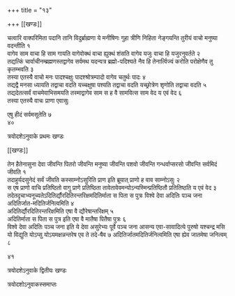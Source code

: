 +++
title = "१३"

+++
[[खण्डः]]
 

चत्वारि वाक्परिमिता पदानि तानि विदुर्ब्राह्मणा ये मनीषिणः गुहा त्रीणि
निहिता नेङ्गयन्ति तुरीयं वाचो मनुष्या वदन्तीति १   
वागेव साम वाचा हि
साम गायति वागेवोक्थं वाचा ह्युक्थं शंसति वागेव यजुः वाचा हि यजुरनुवर्तते
२   
तद्यत्किं चार्वाचीनम्ब्रह्मणस्तद्वागेव सर्वमथ यदन्यत्र
ब्रह्मो-पदिश्यते नैव हि तेनार्त्विज्यं
करोति परोक्षेणैव तु कृतम्भवति ३   
तस्या एतस्यै वाचो मनः
पादश्चक्षुः पादश्श्रोत्रम्पादो वागेव चतुर्थः पादः
४   
तद्यद्वै मनसा ध्यायति तद्वाचा वदति यच्चक्षुषा पश्यति तद्वाचा वदति
यच्छ्रोत्रेण शृणोति तद्वाचा वदति ५   
तद्यदेतत्सर्वं वाचमेवाभिसमयति
तस्माद्वागेव साम स ह वै सामवित्स साम वेद य एवं वेद ६   
तस्या एतस्यै
वाचः प्राणा एवासुः 

एषु हीदं सर्वमसूतेति ७   
४०

त्रयोदशेऽनुवाके प्रथमः खण्डः

[[खण्डः]] 

 

तेन हैतेनासुना देवा जीवन्ति पितरो जीवन्ति मनुष्या जीवन्ति पशवो जीवन्ति
गन्धर्वाप्सरसो जीवन्ति सर्वमिदं जीवति १   
तदाहुर्यदसुनेदं सर्वं जीवति
कस्साम्नोऽसुरिति प्राण इति ब्रूयात् प्राणो ह वाव साम्नोऽसुः २   
स एष
प्राणो वाचि प्रतिष्ठितो वागु प्राणे प्रतिष्ठिता
तावेतावेवमन्योऽन्यस्मिन्प्रतिष्ठितौ
प्रतितिष्ठति य एवं वेद ३
तदेतदृचाभ्यनूच्यतेऽदितिर्द्यौरदितिरन्तरिक्षमदितिर्माता
स पिता स पुत्रः विश्वे देवा अदितिः पञ्च जना अदितिर्जात-मदितिर्जनित्वमिति
४   
अदितिर्द्यौरदितिरन्तरिक्षमिति एषा वै द्यौरेषान्तरिक्षम् ५   
अदितिर्माता
स पिता स पुत्र इति एषा वै मातैषा पितैषा पुत्रः ६   
विश्वे देवा अदितिः
पञ्च जना इति ये देवा असुरेभ्यः पूर्वे पञ्च जना आसन्य
एवा-सावादित्ये पुरुषो यश्चन्द्र मसि यो
विद्युति योऽप्सु योऽयमक्षन्नन्तरेष एव ते तदे-षैव ७
अदितिर्जातमदितिर्जनित्वमिति एषा ह्येव जातमेषा जनित्वम् ८   


४१

त्रयोदशेऽनुवाके द्वितीयः खण्डः

त्रयोदशोऽनुवाकस्समाप्तः 
